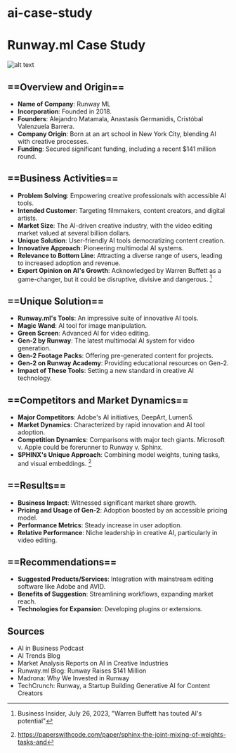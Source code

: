 # ai-case-study

# Runway.ml Case Study

![alt text](https://imageio.forbes.com/specials-images/imageserve/638e419c20e8e6663493c5c9/Image-of-founders-Anastasis-Germanidis--Alejandro-Matamala-Ortiz-and-Crist-bal/0x0.jpg?format=jpg&crop=1849,1233,x0,y122,safe&width=1440)

## ==Overview and Origin==
- **Name of Company**: Runway ML
- **Incorporation**: Founded in 2018.
- **Founders**: Alejandro Matamala, Anastasis Germanidis, Cristóbal Valenzuela Barrera.
- **Company Origin**: Born at an art school in New York City, blending AI with creative processes.
- **Funding**: Secured significant funding, including a recent $141 million round.

## ==Business Activities==
- **Problem Solving**: Empowering creative professionals with accessible AI tools.
- **Intended Customer**: Targeting filmmakers, content creators, and digital artists.
- **Market Size**: The AI-driven creative industry, with the video editing market valued at several billion dollars.
- **Unique Solution**: User-friendly AI tools democratizing content creation.
- **Innovative Approach**: Pioneering multimodal AI systems.
- **Relevance to Bottom Line**: Attracting a diverse range of users, leading to increased adoption and revenue.
- **Expert Opinion on AI's Growth**: Acknowledged by Warren Buffett as a game-changer, but it could be disruptive, divisive and dangerous. [^1]

## ==Unique Solution==
- **Runway.ml's Tools**: An impressive suite of innovative AI tools.
- **Magic Wand**: AI tool for image manipulation.
- **Green Screen**: Advanced AI for video editing.
- **Gen-2 by Runway**: The latest multimodal AI system for video generation.
- **Gen-2 Footage Packs**: Offering pre-generated content for projects.
- **Gen-2 on Runway Academy**: Providing educational resources on Gen-2.
- **Impact of These Tools**: Setting a new standard in creative AI technology.

## ==Competitors and Market Dynamics==
- **Major Competitors**: Adobe's AI initiatives, DeepArt, Lumen5.
- **Market Dynamics**: Characterized by rapid innovation and AI tool adoption.
- **Competition Dynamics**: Comparisons with major tech giants.  Microsoft v. Apple could be forerunner to Runway v. Sphinx.  
- **SPHINX's Unique Approach**: Combining model weights, tuning tasks, and visual embeddings. [^2]

## ==Results==
- **Business Impact**: Witnessed significant market share growth.
- **Pricing and Usage of Gen-2**: Adoption boosted by an accessible pricing model.
- **Performance Metrics**: Steady increase in user adoption.
- **Relative Performance**: Niche leadership in creative AI, particularly in video editing.

## ==Recommendations==
- **Suggested Products/Services**: Integration with mainstream editing software like Adobe and AVID.
- **Benefits of Suggestion**: Streamlining workflows, expanding market reach.
- **Technologies for Expansion**: Developing plugins or extensions.

## Sources
- AI in Business Podcast
- AI Trends Blog
- Market Analysis Reports on AI in Creative Industries
- Runway.ml Blog: Runway Raises $141 Million
- Madrona: Why We Invested in Runway
- TechCrunch: Runway, a Startup Building Generative AI for Content Creators

[^1]: Business Insider, July 26, 2023, "Warren Buffett has touted AI's potential"


[^2]: https://paperswithcode.com/paper/sphinx-the-joint-mixing-of-weights-tasks-and

